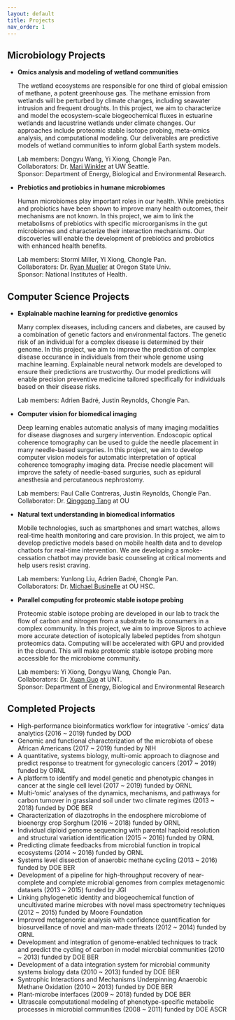 ```yaml
---
layout: default
title: Projects
nav_order: 1
---
```


## Microbiology Projects

- **Omics analysis and modeling of wetland communities**  
  
  The wetland ecosystems are responsible for one third of global emission of methane, a potent greenhouse gas. The methane emission from wetlands will be 
  perturbed by climate changes, including seawater intrusion and frequent droughts. In this project, we aim to characterize and model the ecosystem-scale 
  biogeochemical fluxes in estuarine wetlands and lacustrine wetlands under climate changes. Our approaches include proteomic stable isotope probing, 
  meta-omics analysis, and computational modeling. Our deliverables are predictive models of wetland communities to inform global Earth system models.  
  
  Lab members: Dongyu Wang, Yi Xiong, Chongle Pan.  
  Collaborators: Dr. [Mari Winkler](http://www.winklerlab.com) at UW Seattle.  
  Sponsor: Department of Energy, Biological and Environmental Research.  

- **Prebiotics and protiobics in humane microbiomes**

  Human microbiomes play important roles in our health. While prebiotics and probiotics have been shown to improve many health outcomes, their mechanisms are
  not known. In this project, we aim to link the metabolisms of prebiotics with specific microorganisms in the gut microbiomes and characterize their interaction
  mechanisms. Our discoveries will enable the development of prebiotics and probiotics with enhanced health benefits. 

  Lab members: Stormi Miller, Yi Xiong, Chongle Pan.  
  Collaborators: Dr. [Ryan Mueller](https://microbiology.oregonstate.edu/dr-ryan-mueller) at Oregon State Univ.  
  Sponsor: National Institutes of Health.  

## Computer Science Projects

- **Explainable machine learning for predictive genomics**

  Many complex diseases, including cancers and diabetes, are caused by a combination of genetic factors and environmental factors. The genetic risk of an individual
  for a complex disease is determined by their genome. In this project, we aim to improve the prediction of complex disease occurance in individuals from their 
  whole genome using machine learning. Explainable neural network models are developed to ensure their predictions are trustworthy. Our model predictions will 
  enable precision preventive medicine tailored specifically for individuals based on their disease risks. 
  
  Lab members: Adrien Badré, Justin Reynolds, Chongle Pan.  
  
- **Computer vision for biomedical imaging**

  Deep learning enables automatic analysis of many imaging modalities for disease diagnoses and surgery intervention. Endoscopic optical coherence tomography can
  be used to guide the needle placement in many needle-based surguries. In this project, we aim to develop computer vision models for automatic interpretation of 
  optical coherence tomography imaging data. Precise needle placement will improve the safety of needle-based surguries, such as epidural anesthesia and 
  percutaneous nephrostomy.

  Lab members: Paul Calle Contreras, Justin Reynolds, Chongle Pan.  
  Collaborator: Dr. [Qinggong Tang](http://tanglab.oucreate.com/) at OU

- **Natural text understanding in biomedical informatics** 

  Mobile technologies, such as smartphones and smart watches, allows real-time health monitoring and care provision. In this project, we aim to develop predictive
  models based on mobile health data and to develop chatbots for real-time intervention. We are developing a smoke-cessation chatbot may provide basic counseling 
  at critical moments and help users resist craving. 
  
  Lab members: Yunlong Liu, Adrien Badré, Chongle Pan.  
  Collaborators: Dr. [Michael Businelle](http://www.businellelab.com) at OU HSC. 

- **Parallel computing for proteomic stable isotope probing**

  Proteomic stable isotope probing are developed in our lab to track the flow of carbon and nitrogen from a substrate to its consumers in a complex community.
  In this project, we aim to improve Sipros to achieve more accurate detection of isotopically labeled peptides from shotgun proteomics data. Computing will be
  accelerated with GPU and provided in the clound. This will make proteomic stable isotope probing more accessible for the microbiome community.

  Lab members: Yi Xiong, Dongyu Wang, Chongle Pan.  
  Collaborators: Dr. [Xuan Guo](http://www.cse.unt.edu/~xuanguo/) at UNT.  
  Sponsor: Department of Energy, Biological and Environmental Research

## Completed Projects
- High-performance bioinformatics workflow for integrative ‘-omics’ data analytics (2016 ~ 2019) funded by DOD
- Genomic and functional characterization of the microbiota of obese African Americans (2017 ~ 2019) funded by NIH
- A quantitative, systems biology, multi-omic approach to diagnose and predict response to treatment for gynecologic cancers (2017 ~ 2019) funded by ORNL
- A platform to identify and model genetic and phenotypic changes in cancer at the single cell level (2017 ~ 2019) funded by ORNL
- Multi-‘omic’ analyses of the dynamics, mechanisms, and pathways for carbon turnover in grassland soil under two climate regimes (2013 ~ 2018) funded by DOE BER
- Characterization of diazotrophs in the endosphere microbiome of bioenergy crop Sorghum (2016 ~ 2018) funded by ORNL
- Individual diploid genome sequencing with parental haploid resolution and structural variation identification (2015 ~ 2016) funded by ORNL
- Predicting climate feedbacks from microbial function in tropical ecosystems (2014 ~ 2016) funded by ORNL
- Systems level dissection of anaerobic methane cycling (2013 ~ 2016) funded by DOE BER
- Development of a pipeline for high-throughput recovery of near-complete and complete microbial genomes from complex metagenomic datasets (2013 ~ 2015) funded by JGI
- Linking phylogenetic identity and biogeochemical function of uncultivated marine microbes with novel mass spectrometry techniques (2012 ~ 2015) funded by Moore Foundation
- Improved metagenomic analysis with confidence quantification for biosurveillance of novel and man-made threats (2012 ~ 2014) funded by ORNL
- Development and integration of genome-enabled techniques to track and predict the cycling of carbon in model microbial communities (2010 ~ 2013) funded by DOE BER
- Development of a data integration system for microbial community systems biology data (2010 ~ 2013) funded by DOE BER
- Syntrophic Interactions and Mechanisms Underpinning Anaerobic Methane Oxidation (2010 ~ 2013) funded by DOE BER
- Plant-microbe interfaces (2009 ~ 2018) funded by DOE BER
- Ultrascale computational modeling of phenotype-specific metabolic processes in microbial communities (2008 ~ 2011) funded by DOE ASCR

